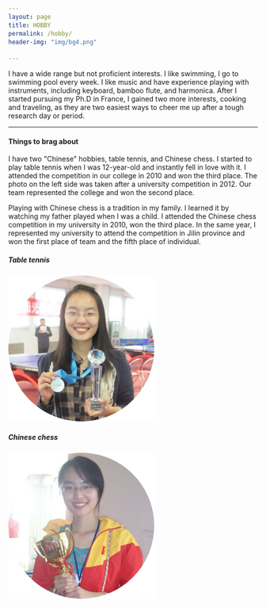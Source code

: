```yaml
---
layout: page
title: HOBBY
permalink: /hobby/
header-img: "img/bg4.png"

---
```

<div class="home row">
	<p>I have a wide range but not proficient interests. I like swimming, I go to swimming pool every week. I like music and have experience playing with instruments, including keyboard, bamboo flute, and harmonica. After I started pursuing my Ph.D in France, I gained two more interests, cooking and traveling, as they are two easiest ways to cheer me up after a tough research day or period.</p>
	<div>
		<hr class="styled-hr" style="width:100%;">
	</div>
	<h4>Things to brag about</h4>
	<div class="row">
		<div class="col-md-8">
			<p>I have two "Chinese" hobbies, table tennis, and Chinese chess. I started to play table tennis when I was 12-year-old and instantly fell in love with it. I attended the competition in our college in 2010 and won the third place. The photo on the left side was taken after a university competition in 2012. Our team represented the college and won the second place.</p>
			<p>Playing with Chinese chess is a tradition in my family. I learned it by watching my father played when I was a child. I attended the Chinese chess competition in my university in 2010, won the third place. In the same year, I represented my university to attend the competition in Jilin province and won the first place of team and the fifth place of individual.</p>
		</div>	
		<div class="col-md-2">
			<h5>Table tennis</h5>
			<img src="/img/hobby2.png">
		</div>
		<div class="col-md-2">
			<h5>Chinese chess</h5>
			<img src="/img/hobby1.png">
		</div>
	</div>
</div>